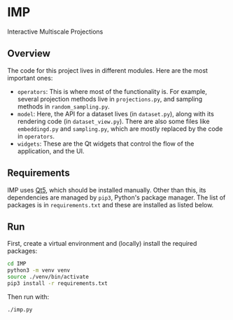 # IMP

Interactive Multiscale Projections

## Overview

The code for this project lives in different modules. Here are the most important ones:

* `operators`: This is where most of the functionality is. For example, several projection methods live in `projections.py`, and sampling methods in `random_sampling.py`.
* `model`: Here, the API for a dataset lives (in `dataset.py`), along with its rendering code (in `dataset_view.py`). There are also some files like `embeddingd.py` and `sampling.py`, which are mostly replaced by the code in `operators`.
* `widgets`: These are the Qt widgets that control the flow of the application, and the UI.

## Requirements

IMP uses [Qt5](https://www1.qt.io/download/), which should be installed manually.
Other than this, its dependencies are managed by `pip3`, Python's package manager.
The list of packages is in `requirements.txt` and these are installed as listed below.

## Run

First, create a virtual environment and (locally) install the required packages:

```bash
cd IMP
python3 -m venv venv
source ./venv/bin/activate
pip3 install -r requirements.txt
```

Then run with:
```bash
./imp.py
```
